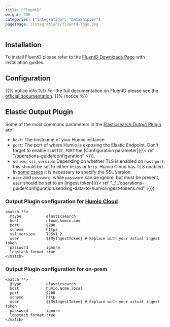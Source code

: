 ```yaml
---
title: "FluentD"
weight: 300
categories: ["Integration", "DataShipper"]
pageImage: /integrations/fluentd-logo.png
---
```


## Installation

To install FluentD please refer to the [FluentD Downloads Page](https://www.fluentd.org/download) with installation guides.

## Configuration

{{% notice info %}}
For the full documentation on FluentD please see the [official documentation](https://docs.fluentd.org/v1.0/articles/quickstart).
{{% /notice %}}

## Elastic Output Plugin

Some of the most commons parameters in the [Elasticsearch Output Plugin](https://docs.fluentd.org/v1.0/articles/out_elasticsearch) are

* `host`: The hostname of your Humio instance.
* `port`: The port of where Humio is exposing the Elastic Endpoint. Don't forget to enable `ELASTIC_PORT` the [Configuration parameter]({{< ref "/operations-guide/configuration" >}}).
* `scheme`, `ssl_version`: Depending on whether TLS is enabled on `host`:`port`, this should be set to either `https` or `http`. Humio Cloud has TLS enabled. In [some cases](https://github.com/uken/fluent-plugin-elasticsearch/issues/439) it is necessary to specify the SSL version.
* `user` and `password`: while `password` can be ignore, but must be present, `user` should be set to an [ingest token]({{< ref "../../operations-guide/configuration/sending-data-to-humio/ingest-tokens.md" >}}).


### Output Plugin configuration for [Humio Cloud](https://cloud.humio.com/)

```
<match **>
  @type           elasticsearch
  host            cloud.humio.com
  port            9200
  scheme          https
  ssl_version     TLSv1_2
  user            ${MyIngestToken} # Replace with your actual ingest token
  password        ignore
  logstash_format true
</match>
```

### Output Plugin configuration for on-prem

```
<match **>
  @type           elasticsearch
  host            humio.acme.local
  port            9200
  scheme          http
  user            ${MyIngestToken} # Replace with your actual ingest token
  password        ignore
  logstash_format true
</match>
```
